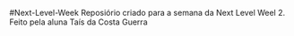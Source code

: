 #Next-Level-Week
Reposiório criado para a semana da Next Level Weel 2.
Feito pela aluna Taís da Costa Guerra
